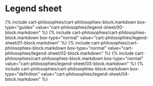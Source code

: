 <div data-role="collapsible" data-inset="false" >
	<h1 class="cart-collapsible-div">Legend sheet</h1>

<div class="cart-philosophies-wrapper">
{% include cart-philosophies/cart-philosophies-block.markdown box-type="guides" value="cart-philosophies/legend-sheet/00-block.markdown" %}
{% include cart-philosophies/cart-philosophies-block.markdown box-type="normal" value="cart-philosophies/legend-sheet/01-block.markdown" %}
{% include cart-philosophies/cart-philosophies-block.markdown box-type="normal" value="cart-philosophies/legend-sheet/02-block.markdown" %}
{% include cart-philosophies/cart-philosophies-block.markdown box-type="normal" value="cart-philosophies/legend-sheet/03-block.markdown" %}
{% include cart-philosophies/cart-philosophies-block.markdown box-type="definition" value="cart-philosophies/legend-sheet/04-block.markdown" %}
</div>

</div>